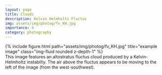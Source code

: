 ```yaml
---
layout: page
title: Clouds
description: Kelvin Helmholtz Fluctus
img: assets/img/photog/fv_KH.jpg
importance: 4
category: photography
---
```


<div class="row">
    <div class="col-sm mt-3 mt-md-0">
        {% include figure.html path="assets/img/photog/fv_KH.jpg" title="example image" class="img-fluid rounded z-depth-1" %}
    </div>
</div>
<div class="caption">
    This image features an altostratus fluctus cloud produced by a Kelvin-Helmholtz instabilty. The air above the fluctus appears to be moving to the left of the image (from the west-southwest).
</div>
